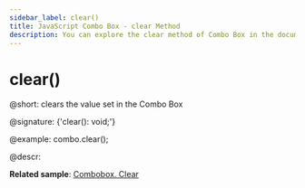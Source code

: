 ```yaml
---
sidebar_label: clear()
title: JavaScript Combo Box - clear Method 
description: You can explore the clear method of Combo Box in the documentation of the DHTMLX JavaScript UI library. Browse developer guides and API reference, try out code examples and live demos, and download a free 30-day evaluation version of DHTMLX Suite.
---
```


# clear()

@short: clears the value set in the Combo Box

@signature: {'clear(): void;'}

@example:
combo.clear();

@descr:

**Related sample**: [Combobox. Clear](https://snippet.dhtmlx.com/omlrtmj7)

[comment]: # (@related: combobox/work_with_combo.md#clearing-input)
